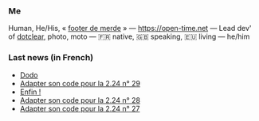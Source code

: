 ### Me

Human, He/His, « [footer de merde](https://open-time.net/post/2013/07/17/La-veritable-histoire-du-Footer-de-merde-) » — https://open-time.net — Lead dev' of [dotclear](https://git.dotclear.org/dev/dotclear), photo, moto — 🇫🇷 native, 🇬🇧 speaking, 🇪🇺 living — he/him

### Last news (in French)

<!-- BLOG-POST-LIST:START -->
- [Dodo](https://open-time.net/post/2022/11/19/Dodo)
- [Adapter son code pour la 2.24 n° 29](https://open-time.net/post/2022/11/18/Adapter-son-code-pour-la-224-n-29)
- [Enfin !](https://open-time.net/post/2022/11/17/Enfin-)
- [Adapter son code pour la 2.24 n° 28](https://open-time.net/post/2022/11/17/Adapter-son-code-pour-la-224-n-28)
- [Adapter son code pour la 2.24 n° 27](https://open-time.net/post/2022/11/16/Adapter-son-code-pour-la-224-n-27)
<!-- BLOG-POST-LIST:END -->
